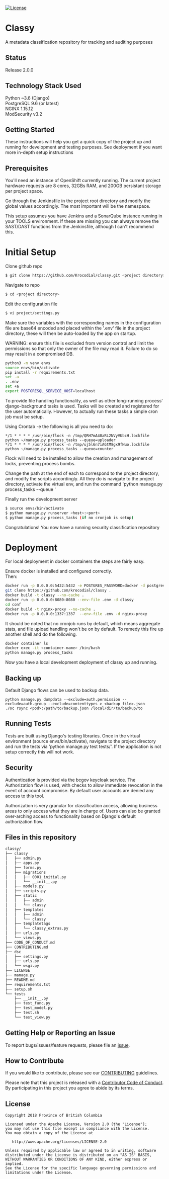 
[![License](https://img.shields.io/badge/License-Apache%202.0-blue.svg)](LICENSE)


# Classy 
A metadata classification repository for tracking and auditing purposes  

## Status
  
Release 2.0.0 
  
## Technology Stack Used
Python ~3.6 (Django)  
PostgreSQL 9.6 (or latest)  
NGINX 1.15.12  
ModSecurity v3.2  

## Getting Started  
These instructions will help you get a quick copy of the project up and running for development and testing purposes. See deployment if you want more in-depth setup instructions  
  
## Prerequisites 
You'll need an instance of OpenShift currently running. The current project hardware requests are 8 cores, 32GBs RAM, and 200GB persistant storage per project space.  

Go through the Jenkinsfile in the project root directory and modify the global values accordingly. The most important will be the namespace.   
   
This setup assumes you have Jenkins and a SonarQube instance running in your TOOLS environment. If these are missing you can always remove the SAST/DAST functions from the Jenkinsfile, although I can't recommend this.  
# Initial Setup
  

Clone github repo  
```sh  
$ git clone https://github.com/Krocodial/classy.git <project directory>  
```   
  
Navigate to repo  
```sh  
$ cd <project directory>  
```  
  
Edit the configuration file  
```sh  
$ vi project/settings.py  
```  
Make sure the variables with the corresponding names in the configuration file are base64 encoded and placed within the '.env' file in the project directory, these will then be auto-loaded by the app on startup.  
  
WARNING: ensure this file is excluded from version control and limit the permissions so that only the owner of the file may read it. Failure to do so may result in a compromised DB.  

```sh
python3 -m venv envs  
source envs/bin/activate  
pip install -r requirements.txt  
set -a  
. .env  
set +a  
export POSTGRESQL_SERVICE_HOST=localhost  
``` 
 
To provide file handling functionality, as well as other long-running process' django-background tasks is used. Tasks will be created and registered for the user automatically. However, to actually run these tasks a simple cron job must be setup.  
  
Using Crontab -e the following is all you need to do:  
```  
*/1 * * * * /usr/bin/flock -n /tmp/QRH7mA40aRL2NVyVUbcH.lockfile python ~/manage.py process_tasks --queue=uploader
*/1 * * * * /usr/bin/flock -n /tmp/uj5l6n7iAGtM8gx9fNuo.lockfile python ~/manage.py process_tasks --queue=counter 
```  
  
Flock will need to be installed to allow the creation and management of locks, preventing process bombs.  
  
Change the path at the end of each to correspond to the project directory, and modify the scripts accordingly. All they do is navigate to the project directory, activate the virtual env, and run the command 'python manage.py process_tasks --queue <queue>'  
    

Finally run the development server  
```sh  
$ source envs/bin/activate  
$ python manage.py runserver <host>:<port> 
$ python manage.py process_tasks (if no cronjob is setup)   
```  

Congratulations! You now have a running security classification repository  

# Deployment  

For local deployment in docker containers the steps are fairly easy.  

Ensure docker is installed and configured correctly.  
Then:  
```sh
docker run -p 0.0.0.0:5432:5432 -e POSTGRES_PASSWORD=docker -d postgres  
git clone https://github.com/krocodial/classy .  
docker build -t classy --no-cache .  
docker run -p 0.0.0.0:8080:8080 --env-file .env -d classy  
cd conf  
docker build -t nginx-proxy --no-cache .  
docker run -p 0.0.0.0:1337:1337  --env-file .env -d nginx-proxy  
```
  
It should be noted that no cronjob runs by default, which means aggregate stats, and file upload handling won't be on by default. To remedy this fire up another shell and do the following.  
```sh
docker container ls  
docker exec -it <container-name> /bin/bash  
python manage.py process_tasks  
```  
  
Now you have a local development deployment of classy up and running.  
  
## Backing up
  
Default Django flows can be used to backup data.  
```  
python manage.py dumpdata --exclude=auth.permission --exclude=auth.group --exclude=contenttypes > <backup file>.json  
./oc rsync <pod>:/path/to/backup.json /local/dir/to/backup/to  
```
  
## Running Tests
  
Tests are built using Django's testing libraries. Once in the virtual environment (source envs/bin/activate), navigate to the project directory and run the tests via 'python manage.py test tests/'. If the application is not setup correctly this will not work.   
  

## Security  
Authentication is provided via the bcgov keycloak service. The Authorization flow is used, with checks to allow immediate revocation in the event of account compromise. By default user accounts are denied any access to this tool.  

Authorization is very granular for classification access, allowing business areas to only access what they are in charge of. Users can also be granted over-arching access to functionality based on Django's default authorization flow.  



## Files in this repository  
```sh  
classy/
├── classy
│   ├── admin.py
│   ├── apps.py
│   ├── forms.py
│   ├── migrations
│   │   ├── 0001_initial.py
│   │   └── __init__.py
│   ├── models.py
│   ├── scripts.py
│   ├── static
│   │   ├── admin
│   │   └── classy
│   ├── templates
│   │   ├── admin
│   │   └── classy
│   ├── templatetags
│   │   └── classy_extras.py
│   ├── urls.py
│   └── views.py
├── CODE_OF_CONDUCT.md
├── CONTRIBUTING.md
├── dsc
│   ├── settings.py
│   ├── urls.py
│   └── wsgi.py
├── LICENSE
├── manage.py
├── README.md
├── requirements.txt
├── setup.sh
└── tests
    ├── __init__.py
    ├── test_func.py
    ├── test_model.py
    ├── test.sh
    └── test_view.py

```

## Getting Help or Reporting an Issue

To report bugs/issues/feature requests, please file an [issue](../../issues).

## How to Contribute

If you would like to contribute, please see our [CONTRIBUTING](./CONTRIBUTING.md) guidelines.

Please note that this project is released with a [Contributor Code of Conduct](./CODE_OF_CONDUCT.md). 
By participating in this project you agree to abide by its terms.

## License

    Copyright 2018 Province of British Columbia

    Licensed under the Apache License, Version 2.0 (the "License");
    you may not use this file except in compliance with the License.
    You may obtain a copy of the License at

       http://www.apache.org/licenses/LICENSE-2.0

    Unless required by applicable law or agreed to in writing, software
    distributed under the License is distributed on an "AS IS" BASIS,
    WITHOUT WARRANTIES OR CONDITIONS OF ANY KIND, either express or implied.
    See the License for the specific language governing permissions and
    limitations under the License.
